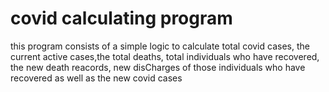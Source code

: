 # covid calculating program
this program consists of a simple logic to calculate total covid cases, the current active cases,the total deaths, total individuals who have recovered, the new death reacords, new disCharges of those individuals who have recovered as well as the new covid cases
